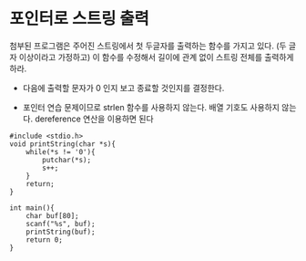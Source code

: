 
# 포인터로 스트링 출력

첨부된 프로그램은 주어진 스트링에서 첫 두글자를 출력하는 함수를
가지고 있다. (두 글자 이상이라고 가정하고)
이 함수를 수정해서 길이에 관계 없이 스트링 전체를 출력하게 하라.
* 다음에 출력할 문자가 0 인지 보고 종료할 것인지를 결정한다.

* 포인터 연습 문제이므로 strlen 함수를 사용하지 않는다. 배열 기호도 사용하지 않는다. 
  dereference 연산을 이용하면 된다

```
#include <stdio.h>
void printString(char *s){
	while(*s != '0'){
		putchar(*s);
		s++;
	}
	return;
}

int main(){
	char buf[80];
	scanf("%s", buf);
	printString(buf);
	return 0;
}

```